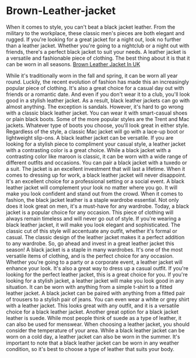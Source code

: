 # Brown-Leather-jacket
When it comes to style, you can't beat a black jacket leather. From the military to the workplace, these classic men's pieces are both elegant and rugged. If you're looking for a great jacket for a night out, look no further than a leather jacket. Whether you're going to a nightclub or a night out with friends, there's a perfect black jacket to suit your needs. A leather jacket is a versatile and fashionable piece of clothing. The best thing about it is that it can be worn in all seasons. 
<a href="https://www.w3schools.com">Brown Leather Jacket In UK</a>

While it's traditionally worn in the fall and spring, it can be worn all year round. Luckily, the recent evolution of fashion has made this an increasingly popular piece of clothing. It's also a great choice for a casual day out with friends or a romantic date. And even if you don't wear it to a club, you'll look good in a stylish leather jacket. As a result, black leather jackets can go with almost anything. The exception is sandals. However, it's hard to go wrong with a classic black leather jacket. You can wear it with smart-casual shoes or plain black boots. Some of the more popular styles are the Trent and Mac jackets. Whatever type of boots you choose, you'll look great in either style. Regardless of the style, a classic Mac jacket will go with a lace-up boot or lightweight slip-ons. A black leather jacket can be versatile. If you are looking for a stylish piece to compliment your casual style, a leather jacket with a contrasting color is a great choice. While a black jacket with a contrasting color like maroon is classic, it can be worn with a wide range of different outfits and occasions. You can pair a black jacket with a tuxedo or a suit. The jacket is an excellent investment that will last a lifetime. When it comes to dressing up for work, a black leather jacket will never disappoint. It's an excellent choice for a professional setting or a social event. A black leather jacket will complement your look no matter where you go. It will make you look confident and stand out from the crowd. When it comes to fashion, the black jacket leather is a staple wardrobe essential. Not only does it look great on men, it's a must-have for any wardrobe. Today, a black jacket is a popular choice for any occasion. This piece of clothing will always remain timeless and will never go out of style. If you're wearing a black leather jacket, it will make you look elegant and sophisticated. The classic cut of this style will accentuate any outfit, whether it's formal or casual. The classic design of the leather jacket makes it a perfect addition to any wardrobe. So, go ahead and invest in a great leather jacket this season! A black jacket is a staple in many wardrobes. It's one of the most versatile items of clothing, and is the perfect choice for any occasion. Whether you're going to a party or a corporate event, a leather jacket will enhance your look. It's also a great way to dress up a casual outfit. If you're looking for the perfect leather jacket, this is a great choice for you. If you're looking for a stylish jacket, a leather jacket will make you look good in any situation. It can be worn with anything from a simple t-shirt to a fitted leather jacket. A black jacket can be paired with anything from a fitted pair of trousers to a stylish pair of jeans. You can even wear a white or grey shirt with a leather jacket. This looks great with any outfit, and it is a versatile choice for a black leather jacket. Another great option for a black jacket leather is suede. While most people think of suede as a type of leather, it can also be used for menswear. When choosing a leather jacket, you should consider the temperature of your area. While a black leather jacket can be worn on a cold day, a leather jacket can also be worn in the summer. It's important to note that a black leather jacket can be worn in any weather condition, so it's best to choose a type of leather that suits your body.
